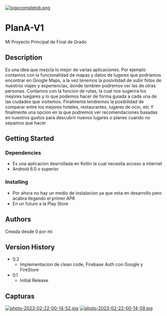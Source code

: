 [![logocompletob.png](https://i.postimg.cc/VLRLd2L9/logocompletob.png)](https://postimg.cc/SJnpPT9j)
# PlanA-V1

Mi Proyecto Principal de Final de Grado

## Description

Es una idea que mezcla lo mejor de varias aplicaciones. Por ejemplo contamos con la funcionalidad de mapas y datos 
de lugares que podriamos encontrar en Google Maps, a la vez tenemos la posivilidad de subir fotos de nuestros viajes 
y experiencias, donde tambien podremos ver las de otras personas. Contamos con la funcion de rutas, la cual nos sugerira
los mejores luegares y lo que podemos hacer de forma guiada a cada una de las ciudades que visitemos.
Finalmente tendremos la posibilidad de comparar entre los mejores hoteles, restaurantes, lugares de ocio, etc 
Y finalmente una opcion en la que podremos ver recomendaciones basadas en nuestros gustos para descubrir nuevos lugares
o planes cuando no sepamos que hacer

## Getting Started

### Dependencies

* Es una aplicacion desrrollada en Kotlin la cual necesita acceso a internet
* Android 6.0 o superior

### Installing

* Por ahora no hay un medio de instalacion ya que esta en desarrollo pero acabra llegando el primer APK 
* En un futuro a la Play Store

## Authors

Creada desde 0 por mi

## Version History

* 0.2
    * Implementacion de clean code, Firebase Auth con Google y FireStore
* 0.1
    * Initial Release
    
## Capturas
[![photo-2023-02-22-00-14-52.jpg](https://i.postimg.cc/JzDC3F5B/photo-2023-02-22-00-14-52.jpg)](https://postimg.cc/xX2Znt70) [![photo-2023-02-22-00-14-59.jpg](https://i.postimg.cc/d33nrbc7/photo-2023-02-22-00-14-59.jpg)](https://postimg.cc/5QcwMk01)
